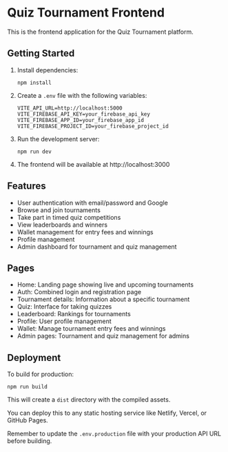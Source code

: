 # Quiz Tournament Frontend

This is the frontend application for the Quiz Tournament platform.

## Getting Started

1. Install dependencies:
   ```
   npm install
   ```

2. Create a `.env` file with the following variables:
   ```
   VITE_API_URL=http://localhost:5000
   VITE_FIREBASE_API_KEY=your_firebase_api_key
   VITE_FIREBASE_APP_ID=your_firebase_app_id
   VITE_FIREBASE_PROJECT_ID=your_firebase_project_id
   ```

3. Run the development server:
   ```
   npm run dev
   ```

4. The frontend will be available at http://localhost:3000

## Features

- User authentication with email/password and Google
- Browse and join tournaments
- Take part in timed quiz competitions
- View leaderboards and winners
- Wallet management for entry fees and winnings
- Profile management
- Admin dashboard for tournament and quiz management

## Pages

- Home: Landing page showing live and upcoming tournaments
- Auth: Combined login and registration page
- Tournament details: Information about a specific tournament
- Quiz: Interface for taking quizzes
- Leaderboard: Rankings for tournaments
- Profile: User profile management
- Wallet: Manage tournament entry fees and winnings
- Admin pages: Tournament and quiz management for admins

## Deployment

To build for production:

```
npm run build
```

This will create a `dist` directory with the compiled assets.

You can deploy this to any static hosting service like Netlify, Vercel, or GitHub Pages.

Remember to update the `.env.production` file with your production API URL before building.
